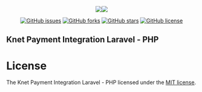 <p align="center"><img src="https://laravel.com/assets/img/components/logo-laravel.svg"><img src="https://www.kuwaitpay.com/images/knet.jpg"></p>

<p align="center">
<a href="https://github.com/mohamedcodere/Knet-payment-php-laravel/issues"><img alt="GitHub issues" src="https://img.shields.io/github/issues/mohamedcodere/Knet-payment-php-laravel?style=flat-square"></a>
<a href="https://github.com/mohamedcodere/Knet-payment-php-laravel/network"><img alt="GitHub forks" src="https://img.shields.io/github/forks/mohamedcodere/Knet-payment-php-laravel?style=flat-square"></a>
<a href="https://github.com/mohamedcodere/Knet-payment-php-laravel/stargazers"><img alt="GitHub stars" src="https://img.shields.io/github/stars/mohamedcodere/Knet-payment-php-laravel?style=flat-square"></a>
<a href="https://github.com/mohamedcodere/Knet-payment-php-laravel"><img alt="GitHub license" src="https://img.shields.io/github/license/mohamedcodere/Knet-payment-php-laravel?style=flat-square"></a>
</p>

## Knet Payment Integration Laravel - PHP


# License

The Knet Payment Integration Laravel - PHP licensed under the [MIT license](http://opensource.org/licenses/MIT).
